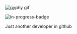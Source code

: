 ![gyphy gif](https://media4.giphy.com/media/yCoS5X3XDiQa4/giphy.gif?cid=bfae7322f19bdf9f81bb856323ddfc7e3f899e4979b6e361&rid=giphy.gif&ct=g)

![in-progress-badge](https://img.shields.io/badge/IN-PROGRESS-brightgreen)

Just another developer in github
